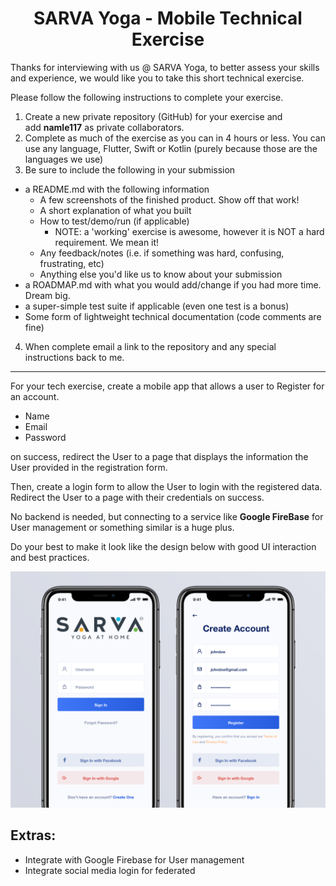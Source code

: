 # <center>SARVA Yoga - Mobile Technical Exercise</center>

Thanks for interviewing with us @ SARVA Yoga, to better assess your skills and experience, we would like you to take this short technical exercise.

Please follow the following instructions to complete your exercise.

1. Create a new private repository (GitHub) for your exercise and add **namle117** as private collaborators.
2. Complete as much of the exercise as you can in 4 hours or less. You can use any language, Flutter, Swift or Kotlin (purely because those are the languages we use)
3. Be sure to include the following in your submission

- a README.md with the following information
  - A few screenshots of the finished product. Show off that work!
  - A short explanation of what you built
  - How to test/demo/run (if applicable)
    - NOTE: a 'working' exercise is awesome, however it is NOT a hard requirement. We mean it!
  - Any feedback/notes (i.e. if something was hard, confusing, frustrating, etc)
  - Anything else you'd like us to know about your submission
- a ROADMAP.md with what you would add/change if you had more time. Dream big.
- a super-simple test suite if applicable (even one test is a bonus)
- Some form of lightweight technical documentation (code comments are fine)

4. When complete email a link to the repository and any special instructions back to me.

---

For your tech exercise, create a mobile app that allows a user to Register for an account.

- Name
- Email
- Password

on success, redirect the User to a page that displays the information the User provided in the registration form.

Then, create a login form to allow the User to login with the registered data.  Redirect the User to a page with their credentials on success.

No backend is needed, but connecting to a service like **Google FireBase** for User management or something similar is a huge plus.

Do your best to make it look like the design below with good UI interaction and best practices.

![Screenshot of Mobile UI](./mobile_ui.png)

## Extras:

- Integrate with Google Firebase for User management
- Integrate social media login for federated
